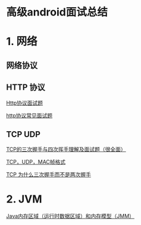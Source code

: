 高级android面试总结
==================

# 1. 网络

## 网络协议

## HTTP 协议
[Http协议面试题](https://www.cnblogs.com/zhou-test/p/9803478.html)

[http协议常见面试题](https://www.cnblogs.com/123blog/articles/10297650.html)

## TCP UDP

[TCP的三次握手与四次挥手理解及面试题（很全面）](https://blog.csdn.net/qq_38950316/article/details/81087809)

[TCP，UDP，MAC帧格式](https://www.cnblogs.com/yinbiao/p/10996719.html)

[TCP 为什么三次握手而不是两次握手](https://blog.csdn.net/lengxiao1993/article/details/82771768)

# 2. JVM

[Java内存区域（运行时数据区域）和内存模型（JMM）](https://www.cnblogs.com/czwbig/p/11127124.html) 